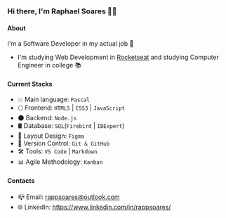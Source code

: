 ### Hi there, I'm Raphael Soares 👋🏻

#### About
I'm a Software Developer in my actual job 🚀
- I'm studying Web Development in [Rocketseat](https://www.rocketseat.com.br/) and studying Computer Engineer in college 📚

#### Current Stacks
- 💥 Main language: `Pascal`
- 🌕 Frontend: `HTML5` | `CSS3` | `JavaScript`
- 🌑 Backend: `Node.js`
- 🛢️ Database: `SQL`(`Firebird` | `IBExpert`)
- 🎨 Layout Design: `Figma`
- 📝 Version Control: `Git & GitHub`
- 🛠️ Tools: `VS Code` | `Markdown`
- 📊 Agile Methodology: `Kanban`

#### Contacts

- 📪 Email: rappsoares@outlook.com
- 🌐 LinkedIn: https://www.linkedin.com/in/rappsoares/
